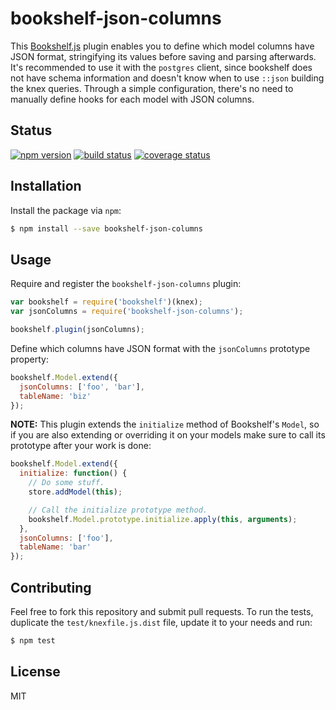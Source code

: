 # bookshelf-json-columns

This [Bookshelf.js](https://github.com/tgriesser/bookshelf) plugin enables you to define which model columns have JSON format, stringifying its values before saving and parsing afterwards. It's recommended to use it with the `postgres` client, since bookshelf does not have schema information and doesn't know when to use `::json` building the knex queries. Through a simple configuration, there's no need to manually define hooks for each model with JSON columns.

## Status

[![npm version][npm-image]][npm-url] [![build status][travis-image]][travis-url] [![coverage status][coveralls-image]][coveralls-url]

## Installation

Install the package via `npm`:

```sh
$ npm install --save bookshelf-json-columns
```

## Usage

Require and register the `bookshelf-json-columns` plugin:

```js
var bookshelf = require('bookshelf')(knex);
var jsonColumns = require('bookshelf-json-columns');

bookshelf.plugin(jsonColumns);
```

Define which columns have JSON format with the `jsonColumns` prototype property:

```js
bookshelf.Model.extend({
  jsonColumns: ['foo', 'bar'],
  tableName: 'biz'
});
```

**NOTE:** This plugin extends the `initialize` method of Bookshelf's `Model`, so if you are also extending or overriding it on your models make sure to call its prototype after your work is done:

```js
bookshelf.Model.extend({
  initialize: function() {
    // Do some stuff.
    store.addModel(this);

    // Call the initialize prototype method.
    bookshelf.Model.prototype.initialize.apply(this, arguments);
  },
  jsonColumns: ['foo'],
  tableName: 'bar'
});
```

## Contributing

Feel free to fork this repository and submit pull requests. To run the tests, duplicate the `test/knexfile.js.dist` file, update it to your needs and run:

```sh
$ npm test
```

## License

MIT

[coveralls-image]: https://img.shields.io/coveralls/seegno/bookshelf-json-columns/master.svg?style=flat-square
[coveralls-url]: https://coveralls.io/github/seegno/bookshelf-json-columns?branch=master
[npm-image]: https://img.shields.io/npm/v/bookshelf-json-columns.svg?style=flat-square
[npm-url]: https://npmjs.org/package/bookshelf-json-columns
[travis-image]: https://img.shields.io/travis/seegno/bookshelf-json-columns/master.svg?style=flat-square
[travis-url]: https://travis-ci.org/seegno/bookshelf-json-columns
